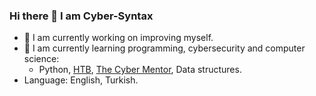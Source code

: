 ### Hi there 👋 I am Cyber-Syntax 

- 🔭 I am currently working on improving myself.
- 🌱 I am currently learning programming, cybersecurity and computer science:
  - Python, [HTB](https://academy.hackthebox.com/path/preview/information-security-foundations), [The Cyber Mentor](https://www.youtube.com/watch?v=t9aAhuG0LkE), Data structures.
- Language: English, Turkish.
